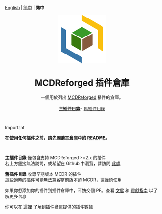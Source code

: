 [English](readme.md) | [简中](readme_zh_cn.md) | **繁中**

<div align="center">
<img src="https://raw.githubusercontent.com/MCDReforged/MCDReforged/refs/heads/master/logo/images/logo_compact.svg" alt="MCDReforged Logo" />

<h1>MCDReforged 插件倉庫</h1>

</div>

<p align="center">
  一個用於列出 <a href="https://github.com/Fallen-Breath/MCDReforged">MCDReforged</a> 插件的倉庫。
  <br>
  <br>
  <a href="https://mcdreforged.com/zh-CN/plugins"><strong>主插件目錄</strong></a>
  ·
  <a href="https://github.com/MCDReforged/PluginCatalogue/blob/legacy/readme_cn.md">舊插件目錄</a>
</p>
<br>

> [!IMPORTANT]
> **在使用任何插件之前，請先閱讀其倉庫中的 README。**

<br>

**主插件目錄** 僅包含支持 MCDReforged >=2.x 的插件  
若上方鏈接無法訪問，或希望在 Github 中瀏覽，請訪問 [此處](https://github.com/MCDReforged/PluginCatalogue/blob/catalogue/readme-zh_cn.md)

**舊插件目錄** 收錄早期版本 MCDR 的插件  
這些過時的插件可能無法兼容當前版本的 MCDR，請謹慎使用

如果你想添加你的插件到插件倉庫中，不妨交個 PR。查看 [文檔](https://docs.mcdreforged.com/zh-cn/latest/plugin_dev/plugin_catalogue.html) 和 [貢獻指南](CONTRIBUTING_zh_tw.md) 以了解更多信息

你可以在 [這裡](https://github.com/MCDReforged/PluginCatalogue/tree/meta) 了解到插件倉庫提供的插件數據
